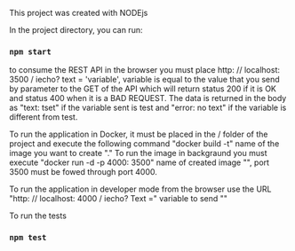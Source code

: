 This project was created with NODEjs

In the project directory, you can run:

### `npm start`


to consume the REST API in the browser you must place http: // localhost: 3500 / iecho? text = 'variable', variable is equal to the value that you send by parameter to the GET of the API which will return status 200 if it is OK and status 400 when it is a BAD REQUEST.
The data is returned in the body as "text: tset" if the variable sent is test and "error: no text" if the variable is different from test.

To run the application in Docker, it must be placed in the / folder of the project and execute the following command "docker build -t" name of the image you want to create "."
To run the image in backgraund you must execute "docker run -d -p 4000: 3500" name of created image "", port 3500 must be fowed through port 4000.

To run the application in developer mode from the browser use the URL "http: // localhost: 4000 / iecho? Text =" variable to send "" 

To run the tests
### `npm test`
